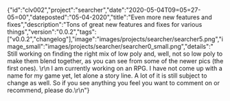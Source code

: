 {"id":"clv002","project":"searcher","date":"2020-05-04T09=05=27-05=00","dateposted":"05-04-2020","title":"Even more new features and fixes","description":"Tons of great new features and fixes for various things","version":"0.0.2","tags":["v0.0.2","changelog"],"image":"images/projects/searcher/searcher5.png","image_small":"images/projects/searcher/searcher0_small.png","details":"  Still working on finding the right mix of low poly and, well, not so low poly to make them blend together, as you can see from some of the newer pics (the first ones).  \r\n  I am currently working on an RPG. I have not come up with a name for my game yet, let alone a story line. A lot of it is still subject to change as well. So if you see anything you feel you want to comment on or recommend, please do.\r\n"}